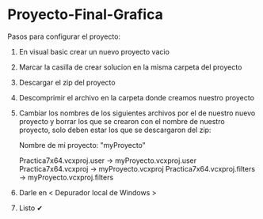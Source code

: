 # Proyecto-Final-Grafica

Pasos para configurar el proyecto:

1. En visual basic crear un nuevo proyecto vacio
2. Marcar la casilla de crear solucion en la misma carpeta del proyecto
3. Descargar el zip del proyecto
4. Descomprimir el archivo en la carpeta donde creamos nuestro proyecto
5. Cambiar los nombres de los siguientes archivos por el de nuestro nuevo proyecto y borrar los 
   que se crearon con el nombre de nuestro proyecto, solo deben estar los que se descargaron del zip:

	Nombre de mi proyecto: "myProyecto"	

	Practica7x64.vcxproj.user  -> myProyecto.vcxproj.user
	Practica7x64.vcxproj       -> myProyecto.vcxproj
	Practica7x64.vcxproj.filters -> myProyecto.vcxproj.filters

6. Darle en < Depurador local de Windows >
7. Listo ✔